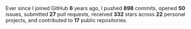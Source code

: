 Ever since I joined GitHub **6** years ago, I pushed **898** commits, opened **50** issues, submitted **27** pull requests, received **332** stars across **22** personal projects, and contributed to **17** public repositories.